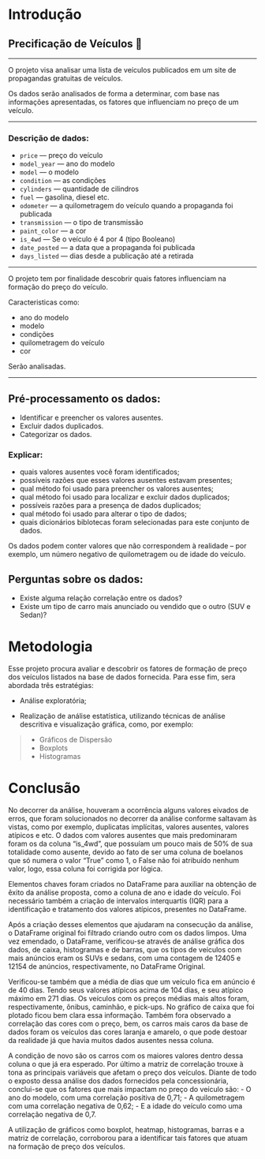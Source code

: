 # Introdução
## Precificação de Veículos 🚗

---

O projeto visa analisar uma lista de veículos publicados em um site de propagandas gratuitas de veículos. 

Os dados serão analisados de forma a determinar, com base nas informações apresentadas, os fatores que influenciam no preço de um veículo.

---

### Descrição de dados:


- `price` — preço do veículo
- `model_year` — ano do modelo
- `model` — o modelo
- `condition` — as condições
- `cylinders` — quantidade de cilindros
- `fuel` — gasolina, diesel etc.
- `odometer` — a quilometragem do veículo quando a propaganda foi publicada 
- `transmission` — o tipo de transmissão
- `paint_color` — a cor
- `is_4wd` — Se o veículo é 4 por 4 (tipo Booleano)
- `date_posted` — a data que a propaganda foi publicada
- `days_listed` — dias desde a publicação até a retirada



---


O projeto tem por finalidade descobrir quais fatores influenciam na formação do preço do veículo.

Caracteristicas como: 

- ano do modelo
- modelo
- condições
- quilometragem do veículo
- cor

Serão analisadas.

---


## Pré-processamento os dados:

* Identificar e preencher os valores ausentes.
* Excluir dados duplicados.
* Categorizar os dados.

### Explicar:

* quais valores ausentes você foram identificados;
* possíveis razões que esses valores ausentes estavam presentes;
* qual método foi usado para preencher os valores ausentes;
* qual método foi usado para localizar e excluir dados duplicados;
* possíveis razões para a presença de dados duplicados;
* qual método foi usado para alterar o tipo de dados;
* quais dicionários biblotecas foram selecionadas para este conjunto de dados.

Os dados podem conter valores que não correspondem à realidade – por exemplo, um número negativo de quilometragem ou de idade do veículo.

## Perguntas sobre os dados:

* Existe alguma relação correlação entre os dados?
* Existe um tipo de carro mais anunciado ou vendido que o outro (SUV e Sedan)?


# Metodologia

Esse projeto procura avaliar e descobrir os fatores de formação de preço dos veículos listados na base de dados fornecida. Para esse fim, sera abordada três estratégias:

- Análise exploratória;

- Realização de análise estatística, utilizando técnicas de análise descritiva e visualização gráfica, como, por exemplo:
> - Gráficos de Dispersão
> - Boxplots
> - Histogramas

# Conclusão


No decorrer da análise, houveram a ocorrência alguns valores eivados de erros, que foram solucionados no decorrer da análise conforme saltavam às vistas, como por exemplo, duplicatas implícitas, valores ausentes, valores atípicos e etc. O dados com valores ausentes que mais predominaram foram os da coluna “is_4wd”, que possuíam um pouco mais de 50% de sua totalidade como ausente, devido ao fato de ser uma coluna de boelanos que só numera o valor “True” como 1, o False não foi atribuído nenhum valor, logo, essa coluna foi corrigida por lógica. 

Elementos chaves foram criados no DataFrame para auxiliar na obtenção de êxito da análise proposta, como a coluna de ano e idade do veículo. Foi necessário também a criação de intervalos interquartis (IQR) para a identificação e tratamento dos valores atípicos, presentes no DataFrame.

Após a criação desses elementos que ajudaram na consecução da análise, o DataFrame original foi filtrado criando outro com os dados limpos. Uma vez emendado, o DataFrame, verificou-se através de análise gráfica dos dados, de caixa, histogramas e de barras, que os tipos de veículos com mais anúncios eram os SUVs e sedans, com uma contagem de 12405 e 12154 de anúncios, respectivamente, no DataFrame Original.

Verificou-se também que a média de dias que um veículo fica em anúncio é de 40 dias. Tendo seus valores atípicos acima de 104 dias, e seu atípico máximo em 271 dias.
Os veículos com os preços médias mais altos foram, respectivamente, ônibus, caminhão, e pick-ups. No gráfico de caixa que foi plotado ficou bem clara essa informação. 
Também fora observado a correlação das cores com o preço, bem, os carros mais caros da base de dados foram os veículos das cores laranja e amarelo, o que pode destoar da realidade já que havia muitos dados ausentes nessa coluna. 

A condição de novo são os carros com os maiores valores dentro dessa coluna o que já era esperado. 
Por último a matriz de correlação trouxe à tona as principais variáveis que afetam o preço dos veículos. Diante de todo o exposto dessa análise dos dados fornecidos pela concessionária, conclui-se que os fatores que mais impactam no preço do veículo são:
    - O ano do modelo, com uma correlação positiva de 0,71;
    - A quilometragem com uma correlação negativa de 0,62;
    - E a idade do veículo como uma correlação negativa de 0,7.

A utilização de gráficos como boxplot, heatmap, histogramas, barras e a matriz de correlação, corroborou para a identificar tais fatores que atuam na formação de preço dos veículos.
